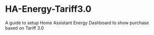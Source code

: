 # HA-Energy-Tariff3.0
A guide to setup Home Assistant Energy Dashboard to show purchase based on Tariff 3.0 
